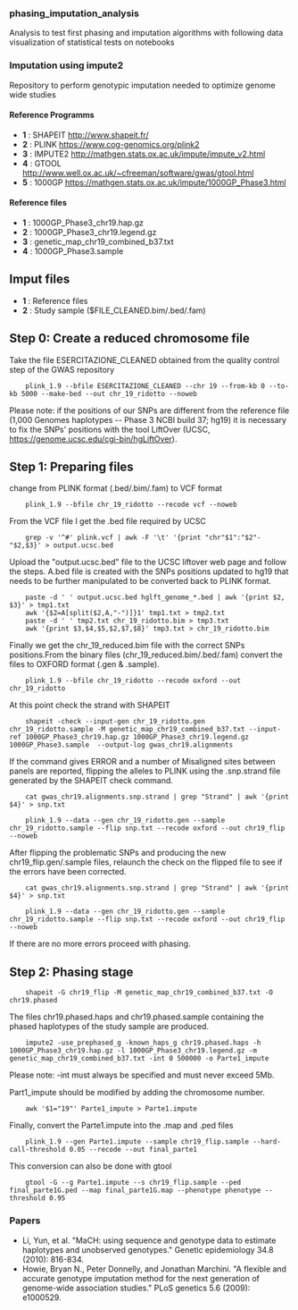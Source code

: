 ### phasing_imputation_analysis
Analysis to test first phasing and imputation algorithms with following data visualization of statistical tests on notebooks

### Imputation using impute2
Repository to perform genotypic imputation needed to optimize genome wide studies
#### Reference Programms
- **1** : SHAPEIT http://www.shapeit.fr/
- **2** : PLINK https://www.cog-genomics.org/plink2
- **3** : IMPUTE2 http://mathgen.stats.ox.ac.uk/impute/impute_v2.html
- **4** : GTOOL http://www.well.ox.ac.uk/~cfreeman/software/gwas/gtool.html
- **5** : 1000GP https://mathgen.stats.ox.ac.uk/impute/1000GP_Phase3.html

#### Reference files
- **1** : 1000GP_Phase3_chr19.hap.gz
- **2** : 1000GP_Phase3_chr19.legend.gz
- **3** : genetic_map_chr19_combined_b37.txt
- **4** : 1000GP_Phase3.sample

## Imput files
- **1** : Reference files
- **2** : Study sample ($FILE_CLEANED.bim/.bed/.fam)

## Step 0: Create a reduced chromosome file
Take the file ESERCITAZIONE_CLEANED obtained from the quality control step of the GWAS repository
```
    plink_1.9 --bfile ESERCITAZIONE_CLEANED --chr 19 --from-kb 0 --to-kb 5000 --make-bed --out chr_19_ridotto --noweb
```
Please note: if the positions of our SNPs are different from the reference file (1,000 Genomes haplotypes -- Phase 3 NCBI build 37; hg19) it is necessary to fix the SNPs' positions with the tool LiftOver (UCSC, https://genome.ucsc.edu/cgi-bin/hgLiftOver).

## Step 1: Preparing files
change from PLINK format (.bed/.bim/.fam) to VCF format
```
    plink_1.9 --bfile chr_19_ridotto --recode vcf --noweb
```
From the VCF file I get the .bed file required by UCSC
```
    grep -v '^#' plink.vcf | awk -F '\t' '{print "chr"$1":"$2"-"$2,$3}' > output.ucsc.bed
```
Upload the "output.ucsc.bed" file to the UCSC liftover web page and follow the steps. A.bed file is created with the SNPs positions updated to hg19 that needs to be further manipulated to be converted back to PLINK format.
```
    paste -d ' ' output.ucsc.bed hglft_genome_*.bed | awk '{print $2, $3}' > tmp1.txt
    awk '{$2=A[split($2,A,"-")]}1' tmp1.txt > tmp2.txt
    paste -d ' ' tmp2.txt chr_19_ridotto.bim > tmp3.txt
    awk '{print $3,$4,$5,$2,$7,$8}' tmp3.txt > chr_19_ridotto.bim
```
Finally we get the chr_19_reduced.bim file with the correct SNPs positions.From the binary files (chr_19_reduced.bim/.bed/.fam) convert the files to OXFORD format (.gen & .sample).

```
    plink_1.9 --bfile chr_19_ridotto --recode oxford --out chr_19_ridotto
```
At this point check the strand with SHAPEIT
```
    shapeit -check --input-gen chr_19_ridotto.gen chr_19_ridotto.sample -M genetic_map_chr19_combined_b37.txt --input-ref 1000GP_Phase3_chr19.hap.gz 1000GP_Phase3_chr19.legend.gz  1000GP_Phase3.sample  --output-log gwas_chr19.alignments
```
If the command gives ERROR and a number of Misaligned sites between panels are reported, flipping the alleles to PLINK using the .snp.strand file generated by the SHAPEIT check command.

```
    cat gwas_chr19.alignments.snp.strand | grep "Strand" | awk '{print $4}' > snp.txt

    plink_1.9 --data --gen chr_19_ridotto.gen --sample chr_19_ridotto.sample --flip snp.txt --recode oxford --out chr19_flip --noweb
```
After flipping the problematic SNPs and producing the new chr19_flip.gen/.sample files, relaunch the check on the flipped file to see if the errors have been corrected.

```
    cat gwas_chr19.alignments.snp.strand | grep "Strand" | awk '{print $4}' > snp.txt

    plink_1.9 --data --gen chr_19_ridotto.gen --sample chr_19_ridotto.sample --flip snp.txt --recode oxford --out chr19_flip --noweb
```
If there are no more errors proceed with phasing.

## Step 2: Phasing stage
```
    shapeit -G chr19_flip -M genetic_map_chr19_combined_b37.txt -O chr19.phased
```
The files chr19.phased.haps and chr19.phased.sample containing the phased haplotypes of the study sample are produced.
```
    impute2 -use_prephased_g -known_haps_g chr19.phased.haps -h 1000GP_Phase3_chr19.hap.gz -l 1000GP_Phase3_chr19.legend.gz -m genetic_map_chr19_combined_b37.txt -int 0 500000 -o Parte1_impute
```
Please note: -int must always be specified and must never exceed 5Mb.

Part1_impute should be modified by adding the chromosome number.

```
    awk '$1="19"' Parte1_impute > Parte1.impute
```
Finally, convert the Parte1.impute into the .map and .ped files

```
    plink_1.9 --gen Parte1.impute --sample chr19_flip.sample --hard-call-threshold 0.05 --recode --out final_parte1
```
This conversion can also be done with gtool
```
    gtool -G --g Parte1.impute --s chr19_flip.sample --ped final_parte1G.ped --map final_parte1G.map --phenotype phenotype --threshold 0.95
```

### Papers
- Li, Yun, et al. "MaCH: using sequence and genotype data to estimate haplotypes and unobserved genotypes." Genetic epidemiology 34.8 (2010): 816-834.
- Howie, Bryan N., Peter Donnelly, and Jonathan Marchini. "A flexible and accurate genotype imputation method for the next generation of genome-wide association studies." PLoS genetics 5.6 (2009): e1000529.
